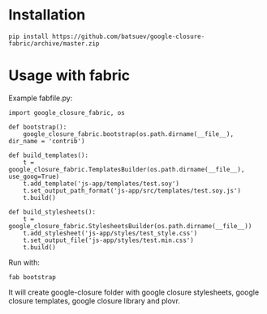 # Installation

    pip install https://github.com/batsuev/google-closure-fabric/archive/master.zip

# Usage with fabric
Example fabfile.py:

    import google_closure_fabric, os

    def bootstrap():
        google_closure_fabric.bootstrap(os.path.dirname(__file__), dir_name = 'contrib')

    def build_templates():
        t = google_closure_fabric.TemplatesBuilder(os.path.dirname(__file__), use_goog=True)
        t.add_template('js-app/templates/test.soy')
        t.set_output_path_format('js-app/src/templates/test.soy.js')
        t.build()

    def build_stylesheets():
        t = google_closure_fabric.StylesheetsBuilder(os.path.dirname(__file__))
        t.add_stylesheet('js-app/styles/test_style.css')
        t.set_output_file('js-app/styles/test.min.css')
        t.build()

Run with:

    fab bootstrap

It will create google-closure folder with google closure stylesheets, google closure templates, google closure library and plovr.